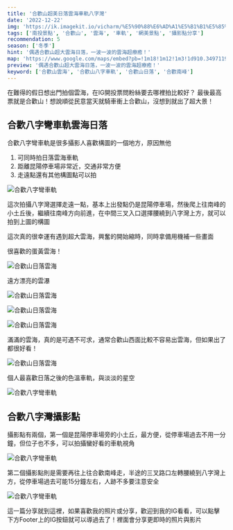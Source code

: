 ```yaml
---
title: '合歡山超美日落雲海車軌八字灣'
date: '2022-12-22'
img: 'https://ik.imagekit.io/vicharm/%E5%90%88%E6%AD%A1%E5%B1%B1%E5%85%AB%E5%AD%97%E8%BB%8A%E8%BB%8C%E9%9B%B2%E6%B5%B7/2022-12-10_165651__DSC1890_59Cyy9Bxl.jpg?ik-sdk-version=javascript-1.4.3&updatedAt=1671679384331'
tags: ['南投景點', '合歡山', '雲海', '車軌', '網美景點', '攝影點分享']
recommendation: 5
season: ['冬季']
hint: '偶遇合歡山超大雲海日落，一波一波的雲海超療癒！' 
map: 'https://www.google.com/maps/embed?pb=!1m18!1m12!1m3!1d910.3497119846995!2d121.2696545902257!3d24.122627328031133!2m3!1f0!2f0!3f0!3m2!1i1024!2i768!4f13.1!3m3!1m2!1s0x3468c25555555555%3A0xfdcae7f7fa2a0f02!2z5piG6Zm95YGc6LuK5aC0!5e0!3m2!1szh-TW!2stw!4v1671680059363!5m2!1szh-TW!2stw'
preview: '偶遇合歡山超大雲海日落，一波一波的雲海超療癒！'
keyword: ['合歡山雲海', '合歡山八字車軌', '合歡山日落', '合歡南峰']
---
```


在難得的假日想出門拍個雲海，在IG開投票問粉絲要去哪裡拍比較好？ 最後最高票就是合歡山！想說順從民意當天就騎車衝上合歡山，沒想到就出了超大景！

## 合歡八字彎車軌雲海日落
合歡八字彎車軌是很多攝影人喜歡構圖的一個地方，原因無他
1. 可同時拍日落雲海車軌
2. 距離昆陽停車場非常近，交通非常方便
3. 走遠點還有其他構圖點可以拍

![合歡八字彎車軌](https://ik.imagekit.io/vicharm/%E5%90%88%E6%AD%A1%E5%B1%B1%E5%85%AB%E5%AD%97%E8%BB%8A%E8%BB%8C%E9%9B%B2%E6%B5%B7/2022-12-10_165651__DSC1890_59Cyy9Bxl.jpg?ik-sdk-version=javascript-1.4.3&updatedAt=1671679384331&tr=w-1024)

這次拍攝八字灣選擇走遠一點，基本上出發點仍是昆陽停車場，然後爬上往南峰的小土丘後，繼續往南峰方向前進，在中間三叉入口選擇腰繞到八字灣上方，就可以拍到上圖的構圖

這次真的很幸運有遇到超大雲海，興奮的開始縮時，同時拿備用機補一些畫面


很喜歡的蛋黃雲海！

![合歡山日落雲海](https://ik.imagekit.io/vicharm/%E5%90%88%E6%AD%A1%E5%B1%B1%E5%85%AB%E5%AD%97%E8%BB%8A%E8%BB%8C%E9%9B%B2%E6%B5%B7/_DSC0131_MxdhvGvgl.jpg?ik-sdk-version=javascript-1.4.3&updatedAt=1671679319760&tr=h-1024)

遠方漂亮的雲瀑

![合歡山日落雲海](https://ik.imagekit.io/vicharm/%E5%90%88%E6%AD%A1%E5%B1%B1%E5%85%AB%E5%AD%97%E8%BB%8A%E8%BB%8C%E9%9B%B2%E6%B5%B7/_DSC0138_xmDoP7knQ.jpg?ik-sdk-version=javascript-1.4.3&updatedAt=1671679363915&tr=w-1024)

![合歡山日落雲海](https://ik.imagekit.io/vicharm/%E5%90%88%E6%AD%A1%E5%B1%B1%E5%85%AB%E5%AD%97%E8%BB%8A%E8%BB%8C%E9%9B%B2%E6%B5%B7/_DSC0133_dIvVJ1E0G.jpg?ik-sdk-version=javascript-1.4.3&updatedAt=1671679327812&tr=w-1024)

![合歡山日落雲海](https://ik.imagekit.io/vicharm/%E5%90%88%E6%AD%A1%E5%B1%B1%E5%85%AB%E5%AD%97%E8%BB%8A%E8%BB%8C%E9%9B%B2%E6%B5%B7/_DSC0140_zQyy_Jyf0.jpg?ik-sdk-version=javascript-1.4.3&updatedAt=1671679345364&tr=h-1024)

滿滿的雲海，真的是可遇不可求，通常合歡山西面比較不容易出雲海，但如果出了都很好看！

![合歡山日落雲海](https://ik.imagekit.io/vicharm/%E5%90%88%E6%AD%A1%E5%B1%B1%E5%85%AB%E5%AD%97%E8%BB%8A%E8%BB%8C%E9%9B%B2%E6%B5%B7/_DSC0142_OCQrJ1XMi.jpg?ik-sdk-version=javascript-1.4.3&updatedAt=1671679369273&tr=h-1024)

個人最喜歡日落之後的色溫車軌，與淡淡的星空

![合歡八字彎車軌](https://ik.imagekit.io/vicharm/%E5%90%88%E6%AD%A1%E5%B1%B1%E5%85%AB%E5%AD%97%E8%BB%8A%E8%BB%8C%E9%9B%B2%E6%B5%B7/_DSC2140_HZVFfBR6Z.jpg?ik-sdk-version=javascript-1.4.3&updatedAt=1671679386285&tr=w-1024)


## 合歡八字灣攝影點
攝影點有兩個，第一個是昆陽停車場旁的小土丘，最方便，從停車場過去不用一分鐘，但位子也不多，可以拍攝蠻好看的車軌視角

![合歡八字彎車軌](https://ik.imagekit.io/vicharm/%E5%90%88%E6%AD%A1%E5%B1%B1%E5%85%AB%E5%AD%97%E8%BB%8A%E8%BB%8C%E9%9B%B2%E6%B5%B7/_DSC8136-HDR-%E7%B7%A8%E8%BC%AF_hywfzHtTO.jpg?ik-sdk-version=javascript-1.4.3&updatedAt=1671682460393&tr=h-1024)

第二個攝影點則是需要再往上往合歡南峰走，半途的三叉路口左轉腰繞到八字灣上方，從停車場過去可能15分鐘左右，人跡不多要注意安全

![合歡八字彎車軌](https://ik.imagekit.io/vicharm/%E5%90%88%E6%AD%A1%E5%B1%B1%E5%85%AB%E5%AD%97%E8%BB%8A%E8%BB%8C%E9%9B%B2%E6%B5%B7/_DSC2140_HZVFfBR6Z.jpg?ik-sdk-version=javascript-1.4.3&updatedAt=1671679386285&tr=w-1024)

這一篇分享就到這裡，如果喜歡我的照片或分享，歡迎到我的IG看看，可以點擊下方Footer上的IG按鈕就可以導過去了！裡面會分享更即時的照片與影片
